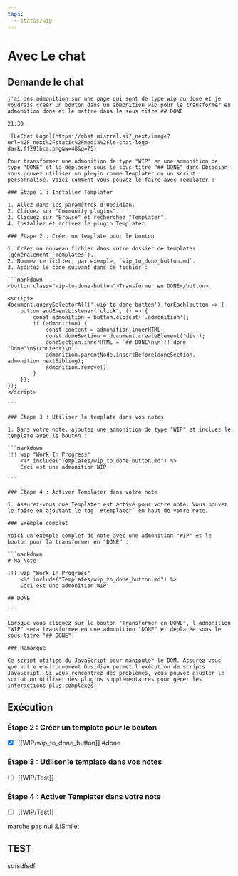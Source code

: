 ```yaml
---
tags:
  - status/wip
---
```

# Avec Le chat 
## Demande le chat 

``````ad-info
j'ai des admonition sur une page qui sont de type wip ou done et je voudrais creer un bouton dans un abmonition wip pour le transformer en admonition done et le mettre dans le sous titre ## DONE

21:30

![LeChat Logo](https://chat.mistral.ai/_next/image?url=%2F_next%2Fstatic%2Fmedia%2Fle-chat-logo-dark.ff291bca.png&w=48&q=75)

Pour transformer une admonition de type "WIP" en une admonition de type "DONE" et la déplacer sous le sous-titre "## DONE" dans Obsidian, vous pouvez utiliser un plugin comme Templater ou un script personnalisé. Voici comment vous pouvez le faire avec Templater :

### Étape 1 : Installer Templater

1. Allez dans les paramètres d'Obsidian.
2. Cliquez sur "Community plugins".
3. Cliquez sur "Browse" et recherchez "Templater".
4. Installez et activez le plugin Templater.

### Étape 2 : Créer un template pour le bouton

1. Créez un nouveau fichier dans votre dossier de templates (généralement `Templates`).
2. Nommez ce fichier, par exemple, `wip_to_done_button.md`.
3. Ajoutez le code suivant dans ce fichier :

```markdown
<button class="wip-to-done-button">Transformer en DONE</button>

<script>
document.querySelectorAll('.wip-to-done-button').forEach(button => {
    button.addEventListener('click', () => {
        const admonition = button.closest('.admonition');
        if (admonition) {
            const content = admonition.innerHTML;
            const doneSection = document.createElement('div');
            doneSection.innerHTML = `## DONE\n\n!!! done "Done"\n${content}\n`;
            admonition.parentNode.insertBefore(doneSection, admonition.nextSibling);
            admonition.remove();
        }
    });
});
</script>

```

### Étape 3 : Utiliser le template dans vos notes

1. Dans votre note, ajoutez une admonition de type "WIP" et incluez le template avec le bouton :

```markdown
!!! wip "Work In Progress"
    <%* include("Templates/wip_to_done_button.md") %>
    Ceci est une admonition WIP.

```

### Étape 4 : Activer Templater dans votre note

1. Assurez-vous que Templater est activé pour votre note. Vous pouvez le faire en ajoutant le tag `#templater` en haut de votre note.

### Exemple complet

Voici un exemple complet de note avec une admonition "WIP" et le bouton pour la transformer en "DONE" :

```markdown
# Ma Note

!!! wip "Work In Progress"
    <%* include("Templates/wip_to_done_button.md") %>
    Ceci est une admonition WIP.

## DONE

```

Lorsque vous cliquez sur le bouton "Transformer en DONE", l'admonition "WIP" sera transformée en une admonition "DONE" et déplacée sous le sous-titre "## DONE".

### Remarque

Ce script utilise du JavaScript pour manipuler le DOM. Assurez-vous que votre environnement Obsidian permet l'exécution de scripts JavaScript. Si vous rencontrez des problèmes, vous pouvez ajuster le script ou utiliser des plugins supplémentaires pour gérer les interactions plus complexes.
``````

## Exécution

### Étape 2 : Créer un template pour le bouton
- [x] [[WIP/wip_to_done_button]] #done 

### Étape 3 : Utiliser le template dans vos notes
- [ ] [[WIP/Test]]
### Étape 4 : Activer Templater dans votre note
- [ ] [[WIP/Test]]

marche pas 
nul :LiSmile:



## TEST

sdfsdfsdf

